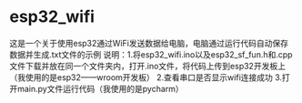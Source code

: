 # esp32_wifi
这是一个关于使用esp32通过WiFi发送数据给电脑，电脑通过运行代码自动保存数据并生成.txt文件的示例
说明：1.将esp32_wifi.ino以及esp32_sf_fun.h和.cpp文件下载并放在同一个文件夹内，打开.ino文件，将代码上传到esp32开发板上（我使用的是esp32——wroom开发板）
      2.查看串口是否显示wifi连接成功
      3.打开main.py文件运行代码（我使用的是pycharm）
